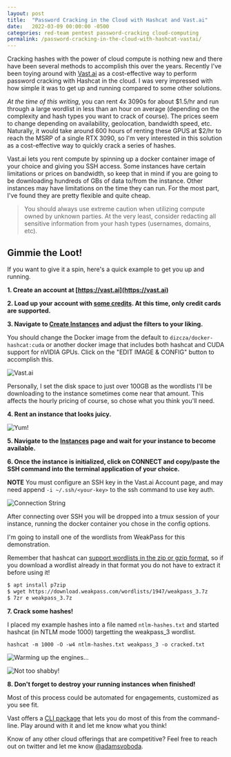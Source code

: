 ```yaml
---
layout: post
title:  "Password Cracking in the Cloud with Hashcat and Vast.ai"
date:   2022-03-09 00:00:00 -0500
categories: red-team pentest password-cracking cloud-computing
permalink: /password-cracking-in-the-cloud-with-hashcat-vastai/
---
```


Cracking hashes with the power of cloud compute is nothing new and there have been several methods to accomplish this over the years. Recently I've been toying around with [Vast.ai](https://vast.ai/) as a cost-effective way to perform password cracking with Hashcat in the cloud. I was very impressed with how simple it was to get up and running compared to some other solutions.

_At the time of this writing_, you can rent 4x 3090s for about $1.5/hr and run through a large wordlist in less than an hour on average (depending on the complexity and hash types you want to crack of course). The prices seem to change depending on availability, geolocation, bandwidth speed, etc. Naturally, it would take around 600 hours of renting these GPUS at $2/hr to reach the MSRP of a single RTX 3090, so I'm very interested in this solution as a cost-effective way to quickly crack a series of hashes.

Vast.ai lets you rent compute by spinning up a docker container image of your choice and giving you SSH access. Some instances have certain limitations or prices on bandwidth, so keep that in mind if you are going to be downloading hundreds of GBs of data to/from the instance. Other instances may have limitations on the time they can run. For the most part, I've found they are pretty flexible and quite cheap.

> You should always use extreme caution when utilizing compute owned by unknown parties. At the very least, consider redacting all sensitive information from your hash types (usernames, domains, etc).

## Gimmie the Loot!

If you want to give it a spin, here's a quick example to get you up and running.

**1. Create an account at [https://vast.ai](https://vast.ai)**

**2. Load up your account with [some credits](https://vast.ai/console/billing/). At this time, only credit cards are supported.**

**3. Navigate to [Create Instances](https://vast.ai/console/instances/) and adjust the filters to your liking.**

You should change the Docker image from the default to `dizcza/docker-hashcat:cuda` or another docker image that includes both hashcat and CUDA support for nVIDIA GPUs. Click on the "EDIT IMAGE & CONFIG" button to accomplish this.

![Vast.ai](/assets/images/vastai_1.png)

Personally, I set the disk space to just over 100GB as the wordlists I'll be downloading to the instance sometimes come near that amount. This affects the hourly pricing of course, so chose what you think you'll need.

**4. Rent an instance that looks juicy.**

![Yum!](/assets/images/vastai_2.png)

**5. Navigate to the [Instances](https://vast.ai/console/instances/) page and wait for your instance to become available.**

**6. Once the instance is initialized, click on CONNECT and copy/paste the SSH command into the terminal application of your choice.**

**NOTE** 
You must configure an SSH key in the Vast.ai Account page, and may need append `-i ~/.ssh/<your-key>` to the ssh command to use key auth.

![Connection String](/assets/images/vastai_3.png)

After connecting over SSH you will be dropped into a tmux session of your instance, running the docker container you chose in the config options.

I'm going to install one of the wordlists from WeakPass for this demonstration.

Remember that hashcat can [support wordlists in the zip or gzip format](https://twitter.com/adamsvoboda/status/1428715349059506184), so if you download a wordlist already in that format you do not have to extract it before using it!

```bash
$ apt install p7zip
$ wget https://download.weakpass.com/wordlists/1947/weakpass_3.7z
$ 7zr e weakpass_3.7z
```

**7. Crack some hashes!**

I placed my example hashes into a file named `ntlm-hashes.txt` and started hashcat (in NTLM mode 1000) targetting the weakpass_3 wordlist.

`hashcat -m 1000 -O -w4 ntlm-hashes.txt weakpass_3 -o cracked.txt`

![Warming up the engines...](/assets/images/vastai_4.png)

![Not too shabby!](/assets/images/vastai_5.png)

**8. Don't forget to destroy your running instances when finished!**

Most of this process could be automated for engagements, customized as you see fit.

Vast offers a [CLI package](https://vast.ai/console/cli/) that lets you do most of this from the command-line. Play around with it and let me know what you think!

Know of any other cloud offerings that are competitive? Feel free to reach out on twitter and let me know [@adamsvoboda](https://twitter.com/adamsvoboda).